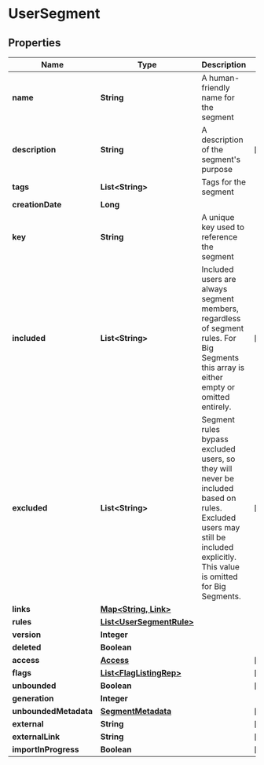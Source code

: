 

# UserSegment


## Properties

Name | Type | Description | Notes
------------ | ------------- | ------------- | -------------
**name** | **String** | A human-friendly name for the segment | 
**description** | **String** | A description of the segment&#39;s purpose |  [optional]
**tags** | **List&lt;String&gt;** | Tags for the segment | 
**creationDate** | **Long** |  | 
**key** | **String** | A unique key used to reference the segment | 
**included** | **List&lt;String&gt;** | Included users are always segment members, regardless of segment rules. For Big Segments this array is either empty or omitted entirely. |  [optional]
**excluded** | **List&lt;String&gt;** | Segment rules bypass excluded users, so they will never be included based on rules. Excluded users may still be included explicitly. This value is omitted for Big Segments. |  [optional]
**links** | [**Map&lt;String, Link&gt;**](Link.md) |  | 
**rules** | [**List&lt;UserSegmentRule&gt;**](UserSegmentRule.md) |  | 
**version** | **Integer** |  | 
**deleted** | **Boolean** |  | 
**access** | [**Access**](Access.md) |  |  [optional]
**flags** | [**List&lt;FlagListingRep&gt;**](FlagListingRep.md) |  |  [optional]
**unbounded** | **Boolean** |  |  [optional]
**generation** | **Integer** |  | 
**unboundedMetadata** | [**SegmentMetadata**](SegmentMetadata.md) |  |  [optional]
**external** | **String** |  |  [optional]
**externalLink** | **String** |  |  [optional]
**importInProgress** | **Boolean** |  |  [optional]




